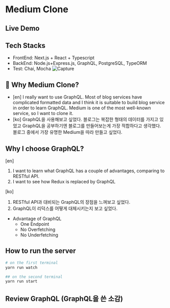 # Medium Clone
## Live Demo

## Tech Stacks
* FrontEnd: Next.js + React + Typescript
* BackEnd: Node.js+Express.js, GraphQL, PostgreSQL, TypeORM
* Test: Chai, Mocha
![Capture](https://user-images.githubusercontent.com/37981164/94328308-6c3ba880-ff7f-11ea-94ec-a40468113ed5.PNG)

## 👏 Why Medium Clone?
* [en] I really want to use GraphQL. Most of blog services have complicated formatted data and I think it is suitable to build blog service in order to learn GraphQL. Medium is one of the most well-known service, so I want to clone it.
* [ko] GraphQL을 사용해보고 싶었다. 블로그는 복잡한 형태의 데이터를 가지고 있었고 GraphQL을 공부하기엔 블로그를 만들어보는게 가장 적합하다고 생각했다. 블로그 중에서 가장 유명한 Medium을 따라 만들고 싶었다.

## Why I choose GraphQL?
[en]
1) I want to learn what GraphQL has a couple of advantages, comparing to RESTful API.
2) I want to see how Redux is replaced by GraphQL

[ko]

1) RESTful API과 대비되는 GraphQL의 장점을 느껴보고 싶었다.
2) GraphQL이 리덕스를 어떻게 대체시키는지 보고 싶었다.

* Advantage of GraphQL
    * One Endpoint
    * No Overfetching
    * No Underfetching


## How to run the server
```bash
# on the first terminal
yarn run watch

## on the second terminal
yarn run start
```


## Review GraphQL (GraphQL을 쓴 소감)
